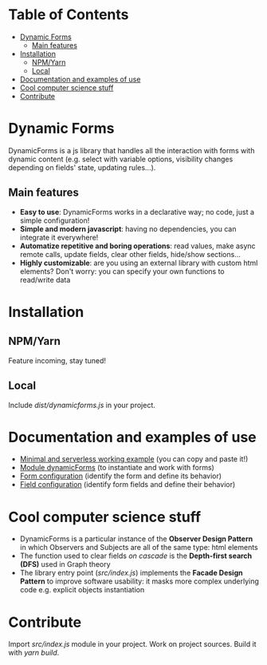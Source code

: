 # Table of Contents <!-- omit in toc -->
- [Dynamic Forms](#dynamic-forms)
  - [Main features](#main-features)
- [Installation](#installation)
  - [NPM/Yarn](#npmyarn)
  - [Local](#local)
- [Documentation and examples of use](#documentation-and-examples-of-use)
- [Cool computer science stuff](#cool-computer-science-stuff)
- [Contribute](#contribute)

# Dynamic Forms
DynamicForms is a js library that handles all the interaction with forms with dynamic content (e.g. select with variable options, visibility changes depending on fields' state, updating rules...).

## Main features
- **Easy to use**: DynamicForms works in a declarative way; no code, just a simple configuration!
- **Simple and modern javascript**: having no dependencies, you can integrate it everywhere!
- **Automatize repetitive and boring operations**: read values, make async remote calls, update fields, clear other fields, hide/show sections...
- **Highly customizable**: are you using an external library with custom html elements? Don't worry: you can specify your own functions to read/write data

# Installation
## NPM/Yarn
Feature incoming, stay tuned!

## Local
Include *dist/dynamicforms.js* in your project.

# Documentation and examples of use
- [Minimal and serverless working example](docs/minimal-example.md) (you can copy and paste it!)
- [Module dynamicForms](docs/module-module-dynamic-forms.md) (to instantiate and work with forms)
- [Form configuration](docs/form-configuration.md) (identify the form and define its behavior)
- [Field configuration](docs/field-configuration.md) (identify form fields and define their behavior)

# Cool computer science stuff
- DynamicForms is a particular instance of the **Observer Design Pattern** in which Observers and Subjects are all of the same type: html elements
- The function used to clear fields *on cascade* is the **Depth-first search (DFS)** used in Graph theory
- The library entry point (*src/index.js*) implements the **Facade Design Pattern** to improve software usability: it masks more complex underlying code e.g. explicit objects instantiation

# Contribute
Import *src/index.js* module in your project. Work on project sources. Build it with *yarn build*.